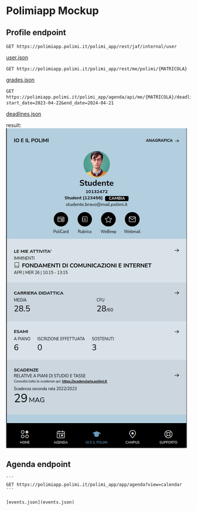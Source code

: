 # Polimiapp Mockup
## Profile endpoint
   ``` 
   GET https://polimiapp.polimi.it/polimi_app/rest/jaf/internal/user 
   ```
   
   [user.json](user.json)
   
   ```
   GET https://polimiapp.polimi.it/polimi_app/rest/me/polimi/{MATRICOLA} 
   ```
   
   [grades.json](grades.json)
   
   ```
   GET https://polimiapp.polimi.it/polimi_app/agenda/api/me/{MATRICOLA}/deadlines?start_date=2023-04-22&end_date=2024-04-21 
   ```
   
   [deadlines.json](deadlines.json)
   
   result:
   ![result](user_template.png)
## Agenda endpoint
    ``` 
    GET https://polimiapp.polimi.it/polimi_app/app/agenda?view=calendar 
    ``` 
    
    [events.json](events.json)
